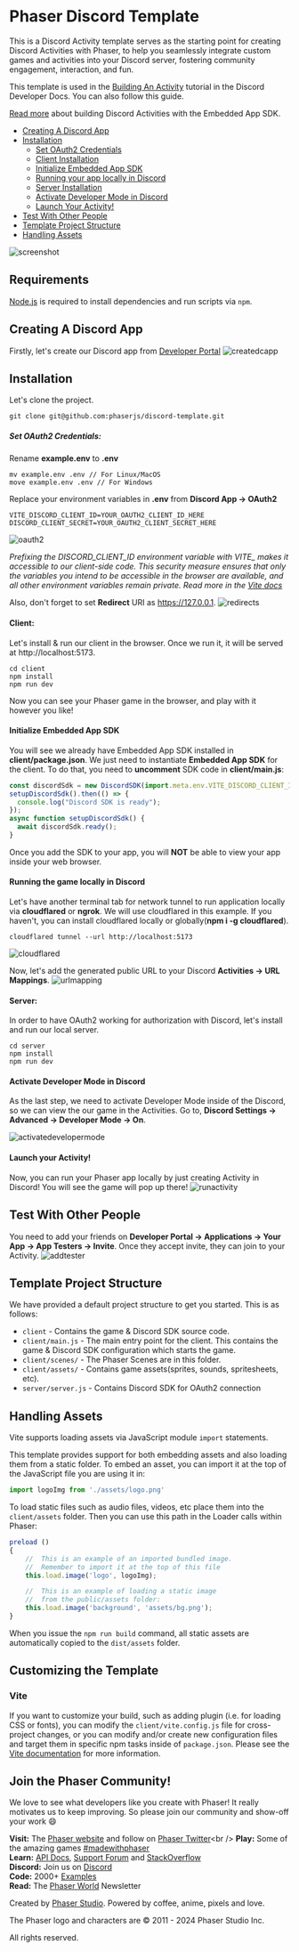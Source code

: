 # Phaser Discord Template
This is a Discord Activity template serves as the starting point for creating Discord Activities with Phaser, to help you seamlessly integrate custom games and activities into your Discord server, fostering community engagement, interaction, and fun.

This template is used in the [Building An Activity](https://discord.com/developers/docs/activities/building-an-activity) tutorial in the Discord Developer Docs. You can also follow this guide.

[Read more](https://discord.com/developers/docs/activities/overview) about building Discord Activities with the Embedded App SDK.

- [Creating A Discord App](#creating-a-discord-app)
- [Installation](#installation)
  - [Set OAuth2 Credentials](#set-oauth2-credentials)
  - [Client Installation](#client)
  - [Initialize Embedded App SDK](#initialize-embedded-app-sdk)
  - [Running your app locally in Discord](#running-the-game-locally-in-discord)
  - [Server Installation](#server)
  - [Activate Developer Mode in Discord](#activate-developer-mode-in-discord)
  - [Launch Your Activity!](#launch-your-activity)
- [Test With Other People](#test-with-other-people)
- [Template Project Structure](#template-project-structure)
- [Handling Assets](#handling-assets)

![screenshot](screenshot.png)

## Requirements

[Node.js](https://nodejs.org) is required to install dependencies and run scripts via `npm`.

## Creating A Discord App
Firstly, let's create our Discord app from [Developer Portal](https://discord.com/developers/applications)
![createdcapp](https://i.imgur.com/AB4TpBv.png)

## Installation
Let's clone the project.
```
git clone git@github.com:phaserjs/discord-template.git
```

##### Set OAuth2 Credentials:
Rename **example.env** to **.env** 
```
mv example.env .env // For Linux/MacOS
move example.env .env // For Windows
```

Replace your environment variables in **.env** from **Discord App -> OAuth2**
```
VITE_DISCORD_CLIENT_ID=YOUR_OAUTH2_CLIENT_ID_HERE
DISCORD_CLIENT_SECRET=YOUR_OAUTH2_CLIENT_SECRET_HERE
```
![oauth2](https://i.imgur.com/7hdDjEB.png)

*Prefixing the DISCORD_CLIENT_ID environment variable with VITE_ makes it accessible to our client-side code. This security measure ensures that only the variables you intend to be accessible in the browser are available, and all other environment variables remain private. Read more in the [Vite docs](https://vitejs.dev/guide/env-and-mode)*

Also, don't forget to set **Redirect** URI as https://127.0.0.1.
![redirects](https://i.imgur.com/yKy4Isx.png)

#### Client:
Let's install & run our client in the browser. Once we run it, it will be served at http://localhost:5173.
```
cd client
npm install
npm run dev
```

Now you can see your Phaser game in the browser, and play with it however you like! 

#### Initialize Embedded App SDK

You will see we already have Embedded App SDK installed in **client/package.json**.
We just need to instantiate **Embedded App SDK** for the client. To do that, you need to **uncomment** SDK code in **client/main.js**:
```js
const discordSdk = new DiscordSDK(import.meta.env.VITE_DISCORD_CLIENT_ID);
setupDiscordSdk().then(() => {
  console.log("Discord SDK is ready");
});
async function setupDiscordSdk() {
  await discordSdk.ready();
} 
```

Once you add the SDK to your app, you will **NOT** be able to view your app inside your web browser. 

#### Running the game locally in Discord
Let's have another terminal tab for network tunnel to run application locally via **cloudflared** or **ngrok**. We will use cloudflared in this example.
If you haven't, you can install cloudflared locally or globally(**npm i -g cloudflared**).
```
cloudflared tunnel --url http://localhost:5173
```
![cloudflared](https://i.imgur.com/GzcK5YP.png)

Now, let's add the generated public URL to your Discord **Activities -> URL Mappings**.
![urlmapping](https://i.imgur.com/er8k971.png)

#### Server:
In order to have OAuth2 working for authorization with Discord, let's install and run our local server.
```
cd server
npm install
npm run dev
```


#### Activate Developer Mode in Discord
As the last step, we need to activate Developer Mode inside of the Discord, so we can view the our game in the Activities. Go to, **Discord Settings -> Advanced -> Developer Mode -> On**.

![activatedevelopermode](https://i.imgur.com/VIwEy82.png)

#### Launch your Activity!
Now, you can run your Phaser app locally by just creating Activity in Discord! You will see the game will pop up there!
![runactivity](https://i.imgur.com/4PV332W.png)


## Test With Other People
You need to add your friends on **Developer Portal -> Applications -> Your App -> App Testers -> Invite**. Once they accept invite, they can join to your Activity.
![addtester](https://i.imgur.com/eNPep5N.png)

## Template Project Structure

We have provided a default project structure to get you started. This is as follows:

- `client` - Contains the game & Discord SDK source code.
- `client/main.js` - The main entry point for the client. This contains the game & Discord SDK configuration which starts the game.
- `client/scenes/` - The Phaser Scenes are in this folder.
- `client/assets/` - Contains game assets(sprites, sounds, spritesheets, etc).
- `server/server.js` - Contains Discord SDK for OAuth2 connection

## Handling Assets

Vite supports loading assets via JavaScript module `import` statements.

This template provides support for both embedding assets and also loading them from a static folder. To embed an asset, you can import it at the top of the JavaScript file you are using it in:

```js
import logoImg from './assets/logo.png'
```

To load static files such as audio files, videos, etc place them into the `client/assets` folder. Then you can use this path in the Loader calls within Phaser:

```js
preload ()
{
    //  This is an example of an imported bundled image.
    //  Remember to import it at the top of this file
    this.load.image('logo', logoImg);

    //  This is an example of loading a static image
    //  from the public/assets folder:
    this.load.image('background', 'assets/bg.png');
}
```

When you issue the `npm run build` command, all static assets are automatically copied to the `dist/assets` folder.

## Customizing the Template

### Vite

If you want to customize your build, such as adding plugin (i.e. for loading CSS or fonts), you can modify the `client/vite.config.js` file for cross-project changes, or you can modify and/or create new configuration files and target them in specific npm tasks inside of `package.json`. Please see the [Vite documentation](https://vitejs.dev/) for more information.

## Join the Phaser Community!

We love to see what developers like you create with Phaser! It really motivates us to keep improving. So please join our community and show-off your work 😄

**Visit:** The [Phaser website](https://phaser.io) and follow on [Phaser Twitter](https://twitter.com/phaser_)<br />
**Play:** Some of the amazing games [#madewithphaser](https://twitter.com/search?q=%23madewithphaser&src=typed_query&f=live)<br />
**Learn:** [API Docs](https://newdocs.phaser.io), [Support Forum](https://phaser.discourse.group/) and [StackOverflow](https://stackoverflow.com/questions/tagged/phaser-framework)<br />
**Discord:** Join us on [Discord](https://discord.gg/phaser)<br />
**Code:** 2000+ [Examples](https://labs.phaser.io)<br />
**Read:** The [Phaser World](https://phaser.io/community/newsletter) Newsletter<br />

Created by [Phaser Studio](mailto:support@phaser.io). Powered by coffee, anime, pixels and love.

The Phaser logo and characters are &copy; 2011 - 2024 Phaser Studio Inc.

All rights reserved.
